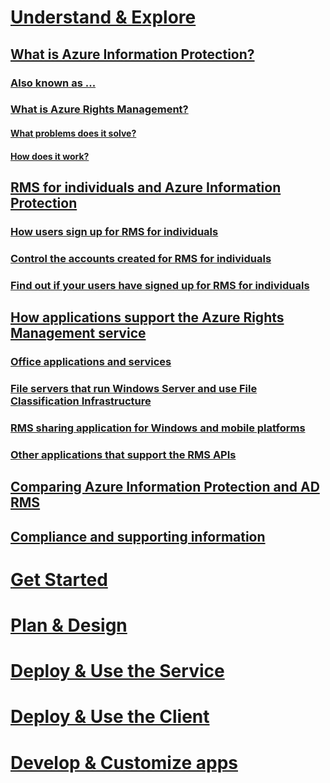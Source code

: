 # [Understand & Explore](what-is-information-protection.md)
## [What is Azure Information Protection?](what-is-information-protection.md)
### [Also known as ...](aka.md)
### [What is Azure Rights Management?](what-is-azure-rms.md)
#### [What problems does it solve?](azure-rms-problems-it-solves.md)
#### [How does it work?](how-does-it-work.md)
## [RMS for individuals and Azure Information Protection](rms-for-individuals.md)
### [How users sign up for RMS for individuals](rms-for-individuals-user-sign-up.md)
### [Control the accounts created for RMS for individuals](rms-for-individuals-take-control.md)
### [Find out if your users have signed up for RMS for individuals](rms-for-individuals-identify-sign-up.md)
## [How applications support the Azure Rights Management service](applications-support.md)
### [Office applications and services](office-apps-services-support.md)
### [File servers that run Windows Server and use File Classification Infrastructure](file-server-support.md)
### [RMS sharing application for Windows and mobile platforms](sharing-app-support.md)
### [Other applications that support the RMS APIs](api-support.md)
## [Comparing Azure Information Protection and AD RMS](compare-on-premise.md)
## [Compliance and supporting information](compliance.md)
# [Get Started](/information-protection/get-started/requirements-azure-rms)
# [Plan & Design](/information-protection/plan-design/deployment-roadmap)
# [Deploy & Use the Service](/information-protection/deploy-use/activate-service)
# [Deploy & Use the Client](/information-protection/rms-client/use-client)
# [Develop & Customize apps](/information-protection/develop/developers-guide)
